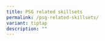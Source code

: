 ```yaml
---
title: PSG related skillsets
permalink: /psg-related-skillsets/
variant: tiptap
description: ""
---
```

<p></p>